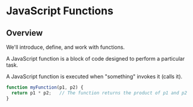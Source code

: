 # JavaScript Functions

## Overview

We'll introduce, define, and work with functions. 


A JavaScript function is a block of code designed to perform a particular task.

A JavaScript function is executed when "something" invokes it (calls it).

```js
function myFunction(p1, p2) {
  return p1 * p2;   // The function returns the product of p1 and p2
}
```
